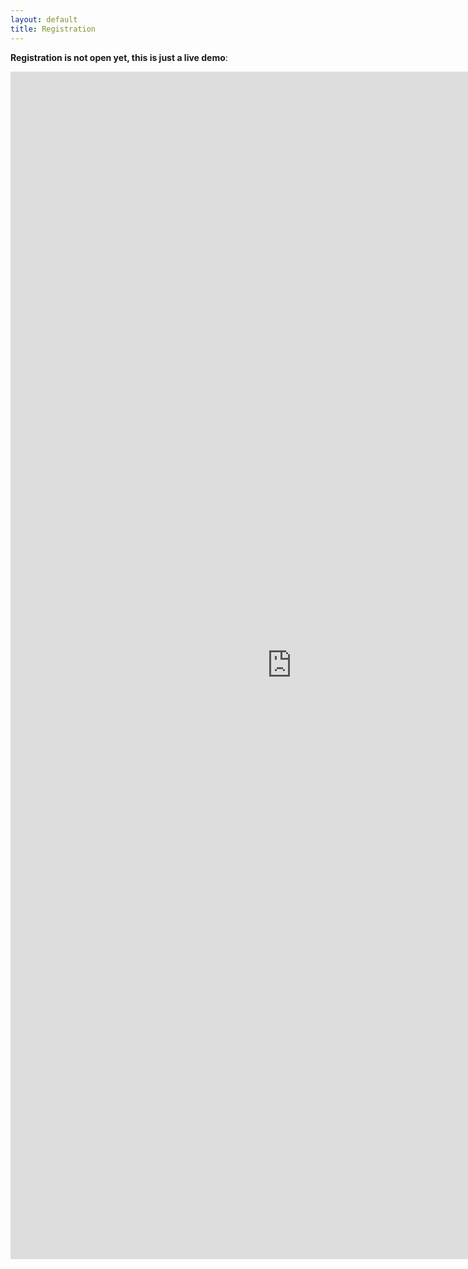 ```yaml
---
layout: default
title: Registration
---
```


**Registration is not open yet, this is just a live demo**:
<iframe height="1900" width="900" frameBorder="0" class="embed-responsive-item" src="https://lfitaskforce.github.io/meeting-registration-form/index.html?backend=https://flatiron-meeting.herokuapp.com&secret=a9419af04abdbefd7253f1267f167e3e155464d075527f343c1e54902a6e8c09" allowfullscreen></iframe>
